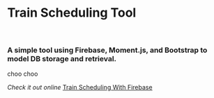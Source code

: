 <h1>Train Scheduling Tool</h1>
<br>
<h3>A simple tool using Firebase, Moment.js, and Bootstrap to model DB storage and retrieval.</h3>
<p>choo choo</p>

<em>Check it out online</em>
<a href="https://tcote19.github.io/Firebase-Train-Scheduler/" target="_blank">Train Scheduling With Firebase</a>
